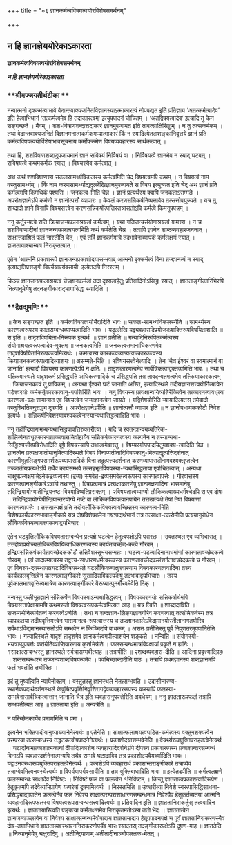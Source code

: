 +++
title = "०६ ज्ञानकर्मत्वविषयत्वयोरविशेषसमर्थनम्"

+++


## न हि ज्ञानज्ञेययोरेकाऽकारता

**ज्ञानकर्मत्वविषयत्वयोरविशेषसमर्थनम्**

***न हि ज्ञानज्ञेययोरेकाऽकारता***

### **श्रीमज्जयतीर्थटीका **

नन्वात्मनो दृक्कर्मत्वाभावे वेदान्तवाक्यजनितविज्ञानस्याऽत्माकारत्वं नोपपद्यत इति प्रतिज्ञाय ‘अतत्कर्मत्वादेव’ इति हेत्वाभिधानं ‘तत्कर्मत्वमेव हि तदाकारत्वम्’ इत्युपपादनं चोचितम् । ‘अतद्विषयत्वादेव’ इत्यादि तु केन सङ्गच्छते । मैवम् । शश-विषाणशब्दात्तदाकारं ज्ञानमुपजायत इति तावत्साक्षिसिद्धम् । न तु तत्सकर्मकम् । तथा वेदान्तवाक्यजनितं विज्ञानमनात्मकर्मकमप्यात्माकारं किं न स्यादित्येतदाशङ्कानिवृत्तये ज्ञानं प्रति कर्मत्वविषयत्वयोर्विशेषाभावसूचनाय कर्मोपक्रमेण विषयव्यवहारस्य सार्थकत्वात् ।

तथा हि, शशविषाणशब्दादुपजायमानं ज्ञानं सविषयं निर्विषयं वा । निर्विषयत्वे ज्ञानमेव न स्याद् घटवत् । सविषयत्वे कथमकर्मकं स्यात् । विषयस्यैव कर्मत्वात् ।

अथ कथं शशविषाणस्य सकलसामर्थ्यविकलस्य कर्मत्वमिति चेद् विषयत्वमपि कथम् । न विषयत्वं नाम वस्तुसामर्थ्यम् । किं नाम करणसामर्थ्याद्यदुल्लेखिज्ञानमुपजायते स विषय इत्युच्यत इति चेद् अथ ज्ञानं प्रति कर्मत्वमपि किमधिकं पश्यसि । जनकत्व-मिति चेन्न । ज्ञानं प्रत्यर्थस्य क्वापि जनकताऽसम्मतेः । अपरोक्षज्ञानेऽपि कर्मणो न ज्ञानोत्पत्तौ व्यापारः । केवलं करणसन्निकर्षनिष्पत्तावेव तत्सत्तोपयुज्यते । यत्र तु शाब्दादौ ज्ञाने विनापि विषयसत्त्वेन करणसन्निकर्षोत्पत्तिस्तत्रासतोऽपि कर्मत्वे किमनुपपन्नम् ।

ननु कर्तुरन्यत्वे सति क्रियाजन्यफलाश्रयत्वं कर्मत्वम् । यथा गतिजन्यसंयोगाश्रयत्वं ग्रामस्य । न च शशविषाणादीनां ज्ञानजन्यफलाश्रयत्वमिति कथं कर्मतेति चेन्न । तत्रापि ज्ञानेन शाब्दव्यवहारजननात् । साक्षात्तदाश्रितं फलं नास्तीति चेत् । एवं तर्हि ज्ञानकर्ममात्रे तदभावेनाव्यापकं कर्मलक्षणं स्यात् । ज्ञाततायाश्चान्यत्र निराकृतत्वात् ।

एतेन ‘आत्मनि प्रकाशरूपे ज्ञानजन्यप्रकाशोदयासम्भवाद् आत्मनो दृक्कर्मत्वं विना तज्ज्ञानत्वं न स्याद् इत्याद्यतिप्रसङ्गो विपर्ययापर्यवसायी’ इत्येतदपि निरस्तम् ।

किञ्च ज्ञानजन्यफलाश्रयत्वं चेज्ज्ञानकर्मत्वं तदा दृश्यत्वहेतुः प्रतिवादिनोऽसिद्धः स्यात् । ज्ञातताङ्गीकारिभिरपि नित्यानुमेयेषु तदनङ्गीकाराद्भागासिद्धः स्यादिति ।

### **द्वैतद्युमणिः **

॥ केन सङ्गच्छत इति ॥ कर्मत्वविषयत्वयोर्भेदादिति भावः ॥ सकल-सामर्थ्यविकलस्येति ॥ सामर्थ्यस्य कारणत्वरूपस्य कालसम्बन्धव्याप्यत्वादिति भावः । यदुल्लेखि यद्व्यवहारादिप्रयोजकशक्तिरूपविषयिताशालि ॥ स इति ॥ तादृशविषयिता-निरूपक इत्यर्थः ॥ ज्ञानं प्रतीति ॥ गत्यादिनिरूपितकर्मत्वस्य संयोगाश्रयत्वरूपत्वादेव-मुक्तम् ॥ जनकत्वमिति ॥ जनकत्वसमानाधिकरणमेव तादृशविषयितानिरूपकत्वमित्यर्थः । कर्मत्वस्य कारकत्वव्याप्यत्वात्कारकत्वस्य क्रियाजनकत्वरूपत्वादित्याशयः ॥ असम्मते-रिति ॥ १विषयसत्त्वेनेत्यादिः । तेन ‘चैत्र ईश्वरं वा स्वमात्मानं वा जानाति’ इत्यादौ विषयस्य कारणत्वेऽपि न क्षतिः । तादृशकारणत्वमेव सार्वत्रिकत्वाद्वक्तव्यमिति भावः । तथा च यत्क्रियास्थले यादृशकर्म प्रसिद्ध्यति अधिकरणादिकं च प्रसिद्ध्यति तत्र तावदन्यतमत्वमेव तत्क्रियाकारकत्वम् । क्रियाजनकत्वं तु प्रायिकम् । अन्यथा ईश्वरो घटं जानाति अस्ति, इत्यादिस्थले तदीयज्ञानसत्त्वयोर्नित्यत्वेन घटेश्वरयोः कर्मकर्तृकारकत्वानु-पपत्तिरिति भावः । ननु विषयस्य प्रत्यक्षान्वयिव्यतिरेकित्वेन तत्कारणत्वावधृत्या कारणत्व-ग्रहः सामान्यत एव विषयत्वेन जन्यज्ञानत्वेन जायते । यद्विशेषयोरिति न्यायादित्यतस् तमेवादौ वस्तुस्थितिमनुरुद्ध्य दूषयति ॥ अपरोक्षज्ञानेऽपीति ॥ ज्ञानोत्पत्तौ व्यापार इति ॥ न ज्ञानोपधायककोटौ निवेश इत्यर्थः । सन्निकर्षनिवेशस्यावश्यकत्वेनास्यान्यथासिद्धत्वादिति भावः ।

ननु तर्हीन्द्रियाणामप्यन्यथासिद्ध्यापत्तिरुक्तरीत्या । यदि च स्वतन्त्रान्वयव्यतिरेक-शालित्वेनावधृतकारणताकत्वात्तन्निर्वाहायैव सन्निकर्षकारणत्वस्य कल्पनेन न तस्यान्यथा-सिद्धिरुपजीव्यविरोधादिति ब्रूषे विषयस्यापि तथात्वमेवास्तु । वैषम्यस्योपपादयितुमशक्य-त्वादिति चेन्न । ज्ञानत्वेन प्रत्यक्षजातीयानुमित्यादिस्थले विषयं विनाप्यतीतादिविषयकानु-मित्याद्युत्पत्तिदर्शनात् कारणीभूतलिङ्गपरामर्शरूपव्यापारादिकं विना तदुत्पत्त्यदर्शनात् करणव्यापारादीनामवश्यक्लृप्तत्वेन तज्जातीयप्रत्यक्षेऽपि तथैव कार्यसम्भवे तत्सहभूतविषयस्या-न्यथासिद्धताया एवोचितत्वात् । अन्यथा चाक्षुषप्रत्यक्षमात्रेऽनेकद्रव्यत्वस्य (द्रव्य) समवेत-द्रव्यसमवेतत्वरूपस्य कारणत्वापत्तेः । गौरवात्तस्य कारणत्वानङ्गीकारेऽत्रापि तथास्तु । विषयत्वमात्रं प्रत्यक्षाकारणेषु ज्ञानलक्षणादिना भासमानेषु तदिन्द्रियायोग्यातीन्द्रियनष्ट-विषयादिष्वतिप्रसक्तम् । २विषयतात्वव्याप्यो लौकिकत्वाख्यधर्मश्चेदपि स एव दोषः । तदिन्द्रियायोग्येपीन्द्रियान्तरयोग्ये नष्टे वा लौकिकविषयत्वानपायेन तत्तत्प्रत्यक्षे तेषां तेषां विषयाणां कारणत्वापत्तेः । तत्तत्प्रत्यक्षं प्रति तदीयलौकिकविषयत्वावच्छिन्नस्य कारणत्व-मिति विशेषकार्यकारणभावाङ्गीकारे यत्र दोषविशेषबलेन नष्टपदार्थभानं तत्र तत्साक्षा-त्करोमीति प्रत्ययानुरोधेन लौकिकविषयत्वावश्यकत्वाद्व्यभिचारः ।

एतेन घटवृत्तिलौकिकविषयतासम्बन्धेन प्रत्यक्षे घटत्वेन हेतुत्वपक्षोऽपि परास्तः । उक्तस्थल एव व्यभिचारात् । तत्तद्दोषाप्रयोज्यलौकिकविषयित्वाधिकरणत्वस्य कार्यतावच्छेद-कत्वे गौरवम् । इन्द्रियसन्निकर्षकार्यतावच्छेदककोटौ तन्निवेशस्तूभयसम्मतः । घटत्व-पटत्वादिनानाधर्माणां कारणतावच्छेदकत्वे गौरवम् । एवं तादात्म्यत्वस्य तद्वृत्त्य-साधारणधर्मत्वरूपस्य कारणतावच्छेदकसंसर्गतावच्छेदकत्वे च गौरवम् । एवं विनश्य-दवस्थापन्नघटादिविषयस्थले घटलौकिकचाक्षुषवारणाय विषयकारणत्ववादिना तस्य कार्यकालवृत्तित्वेन कारणत्वाङ्गीकारे सुखादिसविकल्पकेषु तदभावाद्व्यभिचारः । तस्य पूर्वकालमात्रवृत्तित्वमात्रेण कारणत्वाङ्गीकारे वैरूप्यात्पुनर्गौरवमेवेति दिक् ।

नन्वस्तु फलीभूतज्ञाने संन्निकर्षेण विषयस्याऽन्यथासिद्धत्वम् । विषयकारणयोः सन्निकर्षार्थमपि विषयसत्तापेक्षायामपि कथमसतो विषयत्वरूपकर्मत्वमित्यत आह ॥ यत्र त्विति ॥ शाब्दादाविति ॥ सप्तम्यर्थनिरूपितत्वं करणत्वेऽन्वेति । तथा च शब्दज्ञान-लिङ्गज्ञानयोरेव करणत्वात् तत्संन्निकर्षस्य तत्र व्यापकतया तदीयवृत्तिमत्त्वेन भासमानत्व-रूपत्वात्तस्य च तज्ज्ञानकालेऽविद्यमानयोरतीतानागतयोरिव सर्वथाऽविद्यमानस्यासतोऽपि सम्भवेन न किञ्चिदपि बाधकम् । असतः प्रतीतिस्तु पूर्वं निपुणतरमुपपादितेति भावः । गत्यादिस्थले यादृशं तादृशमेव ज्ञानकर्मत्वमपीत्याशयेन शङ्कते ॥ नन्विति ॥ संयोगस्यो-भयत्राप्युपपत्तेः कर्तर्यतिव्याप्तिवारणाय कृतभिन्नेति । फलसम्बन्धमात्रविवक्षायां प्रकृते न हानिः । १साक्षात्सम्बन्धस्तु ज्ञानस्थले सर्वत्रासम्भवीत्याह ॥ तत्रापीति ॥ २शब्दव्यवहारा-दीति ॥ आदिना प्रवृत्त्यादिग्रहः । शब्दसम्बन्धश्च तज्जन्यशाब्दविषयत्वमेव । क्वचिच्छाब्दादीति पाठः । तत्रापि प्रथमज्ञानस्य शब्दज्ञानमपि फलं भवतीति तथोक्तिः ।

इदं तु तुष्यत्विति न्यायेनोक्तम् । वस्तुतस्तु ज्ञानस्थले नैतत्सम्भवति । उदासीनारण्य-स्थानेकपदार्थदर्शनस्थले केषुचित्प्रवृत्तिनिवृत्तिरागद्वेषव्यवहाररूपस्य कस्यापि फलस्या-सम्भवेनासार्वत्रिकत्वात्तान् जानाति चैत्र इति व्यवहारानुपपत्तेरिति अवधेयम् । ननु ज्ञाततारूपफलं तत्रापि सम्भवतीत्यत आह ॥ ज्ञातताया इति ॥ अन्यत्रेति ॥

न परिच्छेदकार्येव प्रमाणमिति च प्रमा ।

इत्यनेन भक्तिपादीयानुव्याख्यानेनेत्यर्थः ॥ एतेनेति ॥ साक्षात्फलाश्रयत्वघटित-कर्मत्वस्य वक्तुमशक्यत्वेन परम्परया तत्सम्बन्धस्य तद्धटकत्वोपपादनेनेत्यर्थः ॥ प्रकाशोदयासम्भवेनेति ॥ वैयर्थ्यरूपयुक्तिपराहतत्वेनेत्यर्थः । घटादीनामप्रकाशात्मकानां दीपादिप्रकाशेन व्यवहारादिदर्शनेऽपि दीपस्य प्रकाशरूपस्य प्रकाशान्तरसम्बन्धं विनाऽपि व्यवहारदर्शनेनात्मन्यपि तथैव सम्भवे घटादाविव तत्र प्रकाशोदयवैयर्थ्यादिति भावः । यद्वाऽनवस्थारूपयुक्तिपराहतत्वेनेत्यर्थः । प्रकाशेऽपि व्यवहारार्थं प्रकाशान्तराङ्गीकारे तत्राप्येवं तत्राप्येवमित्यनवस्थेत्यर्थः ॥ विपर्ययापर्यवसायीति ॥ तत्र युक्तिबाधादिति भावः ॥ इत्येतदपीति ॥ कर्मत्वलक्षणे फलसम्बन्धः साक्षादेव निविष्टः । निविष्टं फलं वा फलत्वेन १निविष्टम् । किन्तु ज्ञाततात्वप्रकाशत्वादिरूपेण । हेतूकृतमपि तदेवेत्यभिप्रायेण यत्परेषां दूषणमित्यर्थः ॥ निरस्तमिति ॥ उक्तरीत्या निवेशे स्वरूपासिद्धिसाधना-प्रसिद्ध्याद्यापातेन फलत्वेनैव फलं निवेश्य साक्षात्परम्परासाधारणसम्बन्धमात्रं निवेश्यैव हेतूकर्तव्यतया आत्मनि व्यवहारादिरूपफलस्य विषयत्वरूपसम्बन्धसत्त्वादित्यर्थः ॥ प्रतिवादिन इति ॥ ज्ञाततानिराकर्तुस् तत्ववादिन इत्यर्थः । ज्ञाततायास्त्विति पङ्क्त्या कर्मलक्षणमेव निराकृतमतोऽस्य ततो भेदः । ज्ञाततात्वेन ज्ञानजन्यफलत्वेन वा निवेश्य साक्षात्सम्बन्धमेवोपादाय ज्ञाततामादाय हेतूपपादनपक्षे च पूर्वं ज्ञाततानिराकरणस्यैव दोष-तयाभिधाने ज्ञातताव्यवस्थापननिराकरणोपर्येव भारः स्यादतस् तदङ्गीकारपक्षेऽपि दूषण-माह ॥ ज्ञाततेति ॥ नित्यानुमेयेषु चक्षुरादिषु । अतीन्द्रियाणाम् अतीतादीनाञ्चोपलक्षक-मेतत् ।

